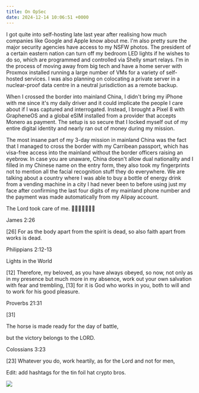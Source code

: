 ```yaml
---
title: On OpSec
date: 2024-12-14 10:06:51 +0000
---
```


I got quite into self-hosting late last year after realising how much companies like Google and Apple know about me. I'm also pretty sure the major security agencies have access to my NSFW photos. The president of a certain eastern nation can turn off my bedroom LED lights if he wishes to do so, which are programmed and controlled via Shelly smart relays. I’m in the process of moving away from big tech and have a home server with Proxmox installed running a large number of VMs for a variety of self-hosted services. I was also planning on colocating a private server in a nuclear-proof data centre in a neutral jurisdiction as a remote backup.

When I crossed the border into mainland China, I didn't bring my iPhone with me since it's my daily driver and it could implicate the people I care about if I was captured and interrogated. Instead, I brought a Pixel 8 with GrapheneOS and a global eSIM installed from a provider that accepts Monero as payment. The setup is so secure that I locked myself out of my entire digital identity and nearly ran out of money during my mission.

The most insane part of my 3-day mission in mainland China was the fact that I managed to cross the border with my Carribean passport, which has visa-free access into the mainland without the border officers raising an eyebrow. In case you are unaware, China doesn't allow dual nationality and I filled in my Chinese name on the entry form, they also took my fingerprints not to mention all the facial recognition stuff they do everywhere. We are talking about a country where I was able to buy a bottle of energy drink from a vending machine in a city I had never been to before using just my face after confirming the last four digits of my mainland phone number and the payment was made automatically from my Alipay account.

The Lord took care of me. 🙏🫶😘😘😘😘😘

James 2:26

[26] For as the body apart from the spirit is dead, so also faith apart from works is dead.

Philippians 2:12-13

Lights in the World

[12] Therefore, my beloved, as you have always obeyed, so now, not only as in my presence but much more in my absence, work out your own salvation with fear and trembling, [13] for it is God who works in you, both to will and to work for his good pleasure.

Proverbs 21:31

[31]

The horse is made ready for the day of battle,

but the victory belongs to the LORD.

Colossians 3:23

[23] Whatever you do, work heartily, as for the Lord and not for men,

Edit: add hashtags for the tin foil hat crypto bros.

![](/84a61d2c691368945fba34c5ad493e13.jpeg)
